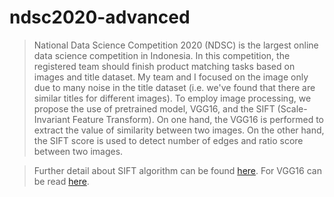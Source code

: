 # ndsc2020-advanced
> National Data Science Competition 2020 (NDSC) is the largest online data science competition in Indonesia. In this competition, the registered team should finish product matching tasks based on images and title dataset. My team and I focused on the image only due to many noise in the title dataset (i.e. we've found that there are similar titles for different images). To employ image processing, we propose the use of pretrained model, VGG16, and the SIFT (Scale-Invariant Feature Transform). On one hand, the VGG16 is performed to extract the value of similarity between two images. On the other hand, the SIFT score is used to detect number of edges and ratio score between two images.

> Further detail about SIFT algorithm can be found [here](https://opencv-python-tutroals.readthedocs.io/en/latest/py_tutorials/py_feature2d/py_sift_intro/py_sift_intro.html). For VGG16 can be read [here](https://medium.com/@jeff.lee.1990710/image-similarity-using-vgg16-transfer-learning-and-cosine-similarity-98571d8055e3).

